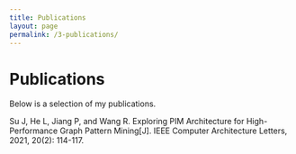 ```yaml
---
title: Publications
layout: page
permalink: /3-publications/
---
```


# Publications

Below is a selection of my publications.

Su J, He L, Jiang P, and Wang R. Exploring PIM Architecture for High-Performance Graph Pattern Mining[J]. IEEE Computer Architecture Letters, 2021, 20(2): 114-117.
